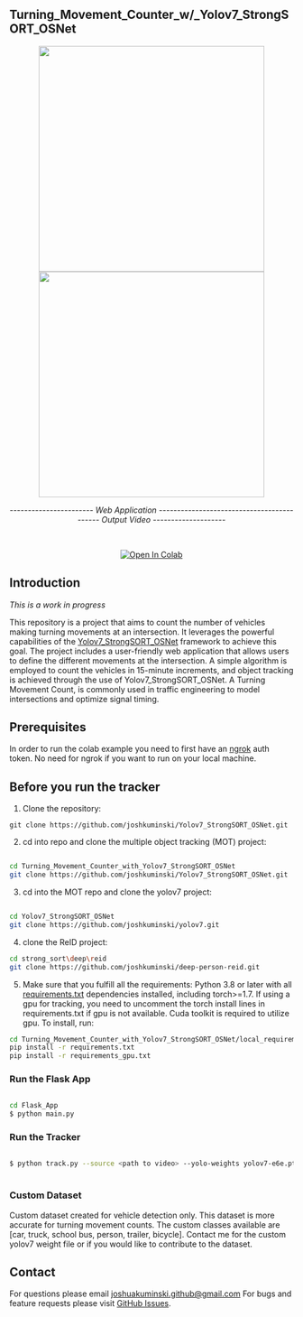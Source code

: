 ## Turning_Movement_Counter_w/_Yolov7_StrongSORT_OSNet





<div align="center">
<p>
<img src="Flask_App/demo.gif" width="400"/>  <img src="demo.gif" width="400"/> 
</p>
  <p><i>----------------------- Web Application ---------------------</i><i>---------------------- Output Video --------------------</i>
  </p>
<br>
  
<a href="https://colab.research.google.com/drive/13vHgJh_sT52fsWvrhmbNx_RK21hI0tBS#scrollTo=rEAldD9xRFG1=sharing"><img src="https://colab.research.google.com/assets/colab-badge.svg" alt="Open In Colab"></a>
</div>

</div>


## Introduction
*This is a work in progress*

This repository is a project that aims to count the number of vehicles making turning movements at an intersection. It leverages the powerful capabilities of the [Yolov7_StrongSORT_OSNet](https://github.com/mikel-brostrom/Yolov7_StrongSORT_OSNet) framework to achieve this goal. The project includes a user-friendly web application that allows users to define the different movements at the intersection. A simple algorithm is employed to count the vehicles in 15-minute increments, and object tracking is achieved through the use of Yolov7_StrongSORT_OSNet. A Turning Movement Count, is commonly used in traffic engineering to model intersections and optimize signal timing.

## Prerequisites
In order to run the colab example you need to first have an [ngrok](https://ngrok.com/) auth token. No need for ngrok if you want to run on your local machine.

## Before you run the tracker

1. Clone the repository:

`git clone https://github.com/joshkuminski/Yolov7_StrongSORT_OSNet.git`

2. cd into repo and clone the multiple object tracking (MOT) project:
```bash

cd Turning_Movement_Counter_with_Yolov7_StrongSORT_OSNet
git clone https://github.com/joshkuminski/Yolov7_StrongSORT_OSNet.git

```

3. cd into the MOT repo and clone the yolov7 project:
```bash

cd Yolov7_StrongSORT_OSNet
git clone https://github.com/joshkuminski/yolov7.git

```

4. clone the ReID project:
```bash
cd strong_sort\deep\reid
git clone https://github.com/joshkuminski/deep-person-reid.git
```

5. Make sure that you fulfill all the requirements: Python 3.8 or later with all [requirements.txt](local_requirements/requirements.txt) dependencies installed, including torch>=1.7. If using a gpu for tracking, you need to uncomment the torch install lines in requirements.txt if gpu is not available. Cuda toolkit is required to utilize gpu. To install, run:
```bash
cd Turning_Movement_Counter_with_Yolov7_StrongSORT_OSNet/local_requirements
pip install -r requirements.txt
pip install -r requirements_gpu.txt
```

### Run the Flask App
```bash

cd Flask_App
$ python main.py

```

### Run the Tracker

```bash

$ python track.py --source <path to video> --yolo-weights yolov7-e6e.pt --img 640 --classes 2 3 5 7 --strong-sort-weights osnet_x0_25_market1501.pt --save-vid
                                                                                                                                                     --show-vid --device 0 #if cuda is available
```

### Custom Dataset
Custom dataset created for vehicle detection only. This dataset is more accurate for turning movement counts. The custom classes available are [car, truck, school bus, person, trailer, bicycle].  Contact me for the custom yolov7 weight file or if you would like to contribute to the dataset. 


## Contact 
For questions please email joshuakuminski.github@gmail.com
For bugs and feature requests please visit [GitHub Issues](https://github.com/joshkuminski/Turning_Movement_Counter_Yolov7_StrongSort_OSNet/issues).

